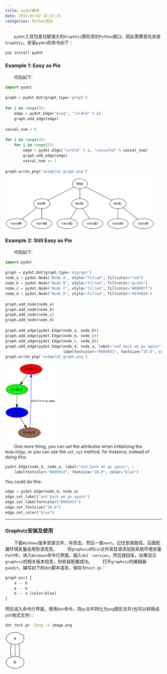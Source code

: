 ```yaml
---
title: pydot模块
date: 2019-03-02 18:27:33
categories: Python语法
---
```

&emsp;&emsp;`pydot`工具包是功能强大的`GraphViz`图形库的`Python`接口，因此需要首先安装`GraphViz`。安装`pydot`的命令如下：

``` bash
pip install pydot
```

### Example 1: Easy as Pie

&emsp;&emsp;代码如下:

``` python
import pydot
​
graph = pydot.Dot(graph_type='graph')
​
for i in range(3):
    edge = pydot.Edge("king", "lord%d" % i)
    graph.add_edge(edge)
​
vassal_num = 0

for i in range(3):
    for j in range(2):
        edge = pydot.Edge("lord%d" % i, "vassal%d" % vassal_num)
        graph.add_edge(edge)
        vassal_num += 1
​
graph.write_png('example1_graph.png')
```

<img src="./pydot模块/1.png" height="164" width="480">

### Example 2: Still Easy as Pie

&emsp;&emsp;代码如下:

``` python
import pydot
​
graph = pydot.Dot(graph_type='digraph')
node_a = pydot.Node("Node A", style="filled", fillcolor="red")
node_b = pydot.Node("Node B", style="filled", fillcolor="green")
node_c = pydot.Node("Node C", style="filled", fillcolor="#0000ff")
node_d = pydot.Node("Node D", style="filled", fillcolor="#976856")
​
graph.add_node(node_a)
graph.add_node(node_b)
graph.add_node(node_c)
graph.add_node(node_d)
​
graph.add_edge(pydot.Edge(node_a, node_b))
graph.add_edge(pydot.Edge(node_b, node_c))
graph.add_edge(pydot.Edge(node_c, node_d))
graph.add_edge(pydot.Edge(node_d, node_a, label="and back we go again", \
                          labelfontcolor="#009933", fontsize="10.0", color="blue"))
graph.write_png('example2_graph.png')
```

<img src="./pydot模块/2.png" height="240" width="162">

&emsp;&emsp;One more thing, you can set the attributes when initializing the `Node/Edge`, or you can use the `set_xyz` method, for instance, instead of doing this:

``` python
pydot.Edge(node_d, node_a, label="and back we go again", \
    labelfontcolor="#009933", fontsize="10.0", color="blue")
```

You could do this:

``` python
edge = pydot.Edge(node_d, node_a)
edge.set_label("and back we go again")
edge.set_labelfontcolor("#009933")
edge.set_fontsize("10.0")
edge.set_color("blue")
```

---

### Graphviz安装及使用

&emsp;&emsp;下载`Windows`版本安装文件，并双击，然后一直`next`。记住安装路径，后面配置环境变量会用到该信息。
&emsp;&emsp;将`graphviz`的`bin`文件夹目录添加到系统环境变量`Path`中，进入`Windows`命令行界面，输入`dot -version`，然后按回车。如果显示`graphviz`的相关版本信息，则安装配置成功。
&emsp;&emsp;打开`graphviz`的编辑器`gvedit`，编写如下的`dot`脚本语言，保存为`test.gv`：

``` python
graph pic1 {
    a -- b
    a -- b
    b -- a [color=blue]
}
```

然后进入命令行界面，使用`dot`命令，将`gv`文件转化为`png`图形文件(也可以转换成`pdf`格式文件)：

``` bash
dot test.gv -Tpng -o image.png
```

<img src="./pydot模块/3.png">